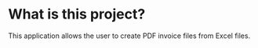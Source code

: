 # What is this project?

This application allows the user to create PDF invoice files from Excel files.